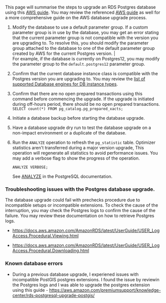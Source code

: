 This page will summarise the steps to upgrade an RDS Postgres database
using this [AWS
guide](https://docs.aws.amazon.com/AmazonRDS/latest/UserGuide/USER_UpgradeDBInstance.PostgreSQL.html#USER_UpgradeDBInstance.PostgreSQL.MajorVersion.Process).
You may review the referenced [AWS
guide](https://docs.aws.amazon.com/AmazonRDS/latest/UserGuide/USER_UpgradeDBInstance.PostgreSQL.html#USER_UpgradeDBInstance.PostgreSQL.MajorVersion.Process)
as well for a more comprehensive guide on the AWS database upgrade
process.

1.  Modify the database to use a default parameter group. If a custom
    parameter group is in use by the database, you may get an error
    stating that the current parameter group is not compatible with the
    version you are upgrading to. To resolve this, you should modify the
    parameter group attached to the database to one of the default
    parameter group created by AWS for the current Postgres version. |  
    For example, if the database is currently on Postgres12, you may
    modify the parameter group to the `default.postgres12` parameter
    group.

2.  Confirm that the current database instance class is compatible with
    the Postgres version you are upgrading to. You may review the [list
    of supported Database engines for DB instance
    types](https://docs.aws.amazon.com/AmazonRDS/latest/UserGuide/Concepts.DBInstanceClass.html#Concepts.DBInstanceClass.Support).

3.  Confirm that there are no open prepared transactions using this
    command before commencing the upgrade. If the upgrade is initiated
    during off-hours period, there should be no open prepared
    transactions.  
    `SELECT count(*) FROM pg_catalog.pg_prepared_xacts;`

4.  Initiate a database backup before starting the database upgrade.

5.  Have a database upgrade dry run to test the database upgrade on a
    non-impact environment or a duplicate of the database.

6.  Run the `ANALYZE` operation to refresh the `pg_statistic` table.
    Optimizer statistics aren't transferred during a major version
    upgrade, This operation will regenerate all statistics to avoid
    performance issues. You may add a verbose flag to show the progress
    of the operation.
    
    <div class="code panel pdl" style="border-width: 1px;">
    
    <div class="codeContent panelContent pdl">
    
    ``` syntaxhighlighter-pre
    ANALYZE VERBOSE;
    ```
    
    </div>
    
    </div>
    
    See [ANALYZE](https://www.postgresql.org/docs/10/sql-analyze.html)
    in the PostgreSQL documentation.  

### Troubleshooting issues with the Postgres database upgrade.

The database upgrade could fail with prechecks procedure due to
incompatible setups or incompatible extensions. To check the cause of
the interruption, you may check the Postgres logs to confirm the cause
of the failure. You may review these documentation on how to retrieve
Postgres logs.

  - <https://docs.aws.amazon.com/AmazonRDS/latest/UserGuide/USER_LogAccess.Procedural.Viewing.html>

  - <https://docs.aws.amazon.com/AmazonRDS/latest/UserGuide/USER_LogAccess.Procedural.Downloading.html>

### Known database errors

  - During a previous database upgrade, I experiened issues with
    incompatible PostGIS postgres extensions. I found the issue by
    reviewin the Postgres logs and I was able to upgrade the postgres
    extension using this guide -
    <https://aws.amazon.com/premiumsupport/knowledge-center/rds-postgresql-upgrade-postgis/>
